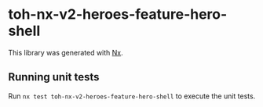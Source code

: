 # toh-nx-v2-heroes-feature-hero-shell

This library was generated with [Nx](https://nx.dev).

## Running unit tests

Run `nx test toh-nx-v2-heroes-feature-hero-shell` to execute the unit tests.
